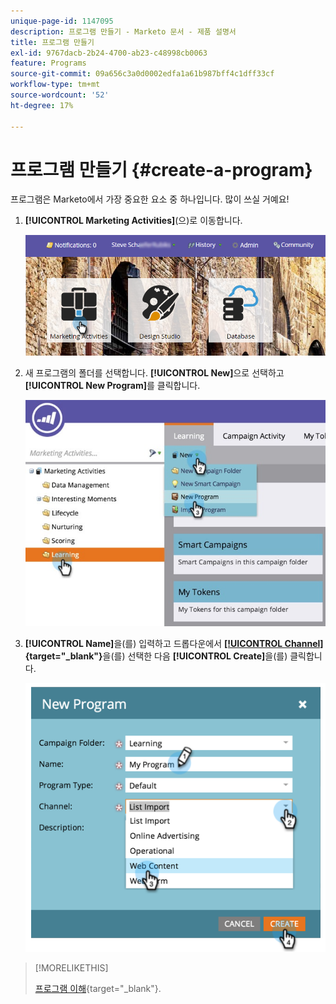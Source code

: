 ```yaml
---
unique-page-id: 1147095
description: 프로그램 만들기 - Marketo 문서 - 제품 설명서
title: 프로그램 만들기
exl-id: 9767dacb-2b24-4700-ab23-c48998cb0063
feature: Programs
source-git-commit: 09a656c3a0d0002edfa1a61b987bff4c1dff33cf
workflow-type: tm+mt
source-wordcount: '52'
ht-degree: 17%

---
```


# 프로그램 만들기 {#create-a-program}

프로그램은 Marketo에서 가장 중요한 요소 중 하나입니다. 많이 쓰실 거예요!

1. **[!UICONTROL Marketing Activities]**(으)로 이동합니다.

   ![](assets/login-marketing-activities.png)

1. 새 프로그램의 폴더를 선택합니다. **[!UICONTROL New]**&#x200B;으로 선택하고 **[!UICONTROL New Program]**&#x200B;를 클릭합니다.

   ![](assets/leadlifecycle.jpg)

1. **[!UICONTROL Name]**&#x200B;을(를) 입력하고 드롭다운에서 **[[!UICONTROL Channel]](/help/marketo/product-docs/administration/tags/create-a-program-channel.md){target="_blank"}**&#x200B;을(를) 선택한 다음 **[!UICONTROL Create]**&#x200B;을(를) 클릭합니다.

   ![](assets/image2015-2-5-16-3a33-3a23.png)

>[!MORELIKETHIS]
>
>[프로그램 이해](/help/marketo/product-docs/core-marketo-concepts/programs/creating-programs/understanding-programs.md){target="_blank"}.
